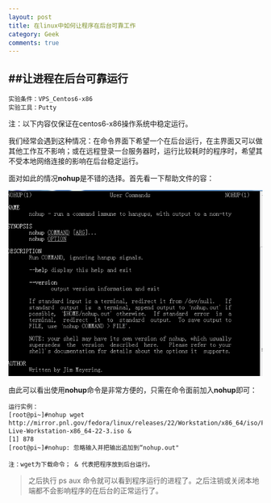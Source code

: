 ```yaml
---
layout: post
title: 在linux中如何让程序在后台可靠工作
category: Geek
comments: true
---
```


##让进程在后台可靠运行
---
	实验条件：VPS_Centos6-x86
	实验工具：Putty
注：以下内容仅保证在centos6-x86操作系统中稳定运行。

我们经常会遇到这种情况：在命令界面下希望一个在后台运行，在主界面又可以做其他工作互不影响；或在远程登录一台服务器时，运行比较耗时的程序时，希望其不受本地网络连接的影响在后台稳定运行。

面对如此的情况**nohup**是不错的选择。首先看一下帮助文件的容：

![nohup](/images/man_nohup.PNG)

由此可以看出使用**nohup**命令是非常方便的，只需在命令面前加入**nohup**即可：
	
	运行实例：
	[root@pi~]#nohup wget http://mirror.pnl.gov/fedora/linux/releases/22/Workstation/x86_64/iso/Fedora-Live-Workstation-x86_64-22-3.iso &
	[1] 878
	[root@pi~]#nohup: 忽略输入并把输出追加到“nohup.out"
	
	注：wget为下载命令； & 代表把程序放到后台运行。

> 之后执行 ps aux 命令就可以看到程序运行的进程了。之后注销或关闭本地端都不会影响程序的在后台的正常运行了。
